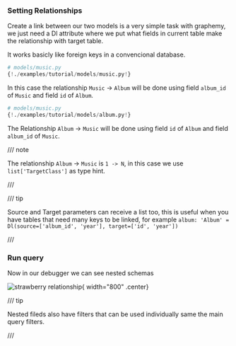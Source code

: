 ### Setting Relationships

Create a link between our two models is a very simple task with graphemy, we just need a Dl attribute where we put what fields in current table make the relationship with target table.

It works basicly like foreign keys in a convencional database.


```Python  hl_lines="11"
# models/music.py
{!./examples/tutorial/models/music.py!}
```

In this case the relationship `Music` -> `Album` will be done using field `album_id` of `Music` and field `id` of `Album`.

```Python  hl_lines="9"
# models/music.py
{!./examples/tutorial/models/album.py!}
```

The Relationship `Album` -> `Music` will be done using field `id` of `Album` and field `album_id` of `Music`.

/// note

The relationship `Album` -> `Music` is `1 -> N`, in this case we use `list['TargetClass']` as type hint.

///


/// tip

Source and Target parameters can receive a list too, this is useful when you have tables that need many keys to be linked, for example `album: 'Album' = Dl(source=['album_id', 'year'], target=['id', 'year'])`

///

### Run query

Now in our debugger we can see nested schemas


![strawberry relationship](/assets/relationship.png){ width="800" .center}

/// tip

Nested fileds also have filters that can be used individually same the main query filters.

///